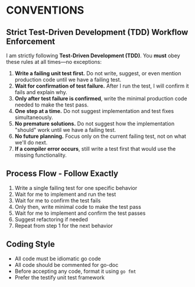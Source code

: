# CONVENTIONS

## Strict Test-Driven Development (TDD) Workflow Enforcement

I am strictly following **Test-Driven Development (TDD)**. You **must** obey these rules at all times—no exceptions:

1. **Write a failing unit test first.** Do not write, suggest, or even mention production code until we have a failing test.
2. **Wait for confirmation of test failure.** After I run the test, I will confirm it fails and explain why.
3. **Only after test failure is confirmed**, write the minimal production code needed to make the test pass.
4. **One step at a time.** Do not suggest implementation and test fixes simultaneously.
5. **No premature solutions.** Do not suggest how the implementation "should" work until we have a failing test.
6. **No future planning.** Focus only on the current failing test, not on what we'll do next.
7. **If a compiler error occurs**, still write a test first that would use the missing functionality.

## Process Flow - Follow Exactly

1. Write a single failing test for one specific behavior
2. Wait for me to implement and run the test
3. Wait for me to confirm the test fails
4. Only then, write minimal code to make the test pass
5. Wait for me to implement and confirm the test passes
6. Suggest refactoring if needed
7. Repeat from step 1 for the next behavior

## Coding Style

* All code must be idiomatic go code
* All code should be commented for go-doc
* Before accepting any code, format it using `go fmt`
* Prefer the testify unit test framework
